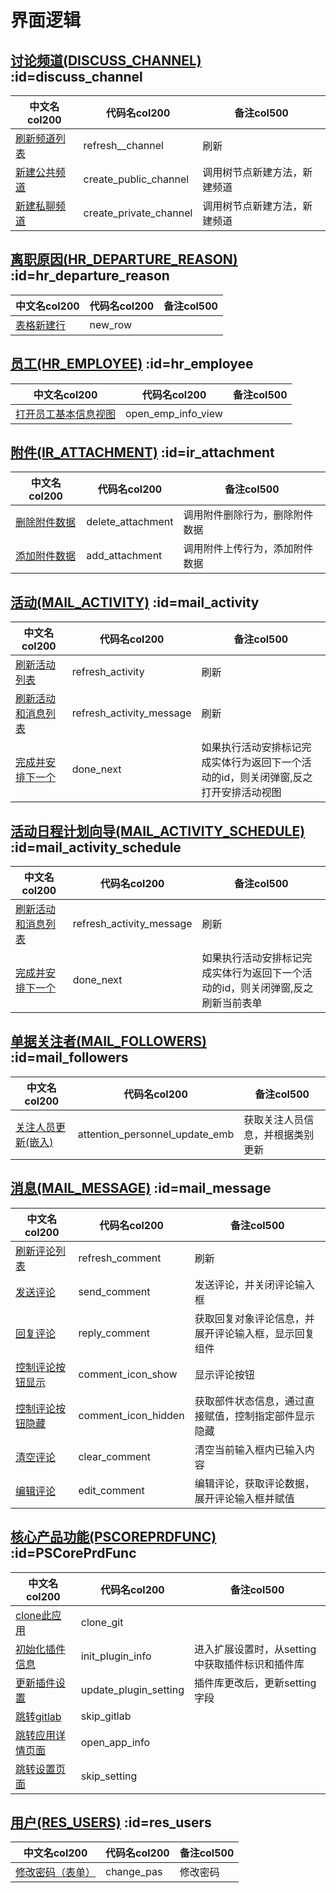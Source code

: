 # 界面逻辑 <!-- {docsify-ignore-all} -->


































## [讨论频道(DISCUSS_CHANNEL)](module/discuss/discuss_channel.md) :id=discuss_channel

|  中文名col200 | 代码名col200 | 备注col500 |
| --------|--------|------|
|[刷新频道列表](module/discuss/discuss_channel/uilogic/refresh__channel)|refresh__channel|刷新|
|[新建公共频道](module/discuss/discuss_channel/uilogic/create_public_channel)|create_public_channel|调用树节点新建方法，新建频道|
|[新建私聊频道](module/discuss/discuss_channel/uilogic/create_private_channel)|create_private_channel|调用树节点新建方法，新建频道|




















## [离职原因(HR_DEPARTURE_REASON)](module/hr/hr_departure_reason.md) :id=hr_departure_reason

|  中文名col200 | 代码名col200 | 备注col500 |
| --------|--------|------|
|[表格新建行](module/hr/hr_departure_reason/uilogic/new_row)|new_row||



## [员工(HR_EMPLOYEE)](module/hr/hr_employee.md) :id=hr_employee

|  中文名col200 | 代码名col200 | 备注col500 |
| --------|--------|------|
|[打开员工基本信息视图](module/hr/hr_employee/uilogic/open_emp_info_view)|open_emp_info_view||












































## [附件(IR_ATTACHMENT)](module/base/ir_attachment.md) :id=ir_attachment

|  中文名col200 | 代码名col200 | 备注col500 |
| --------|--------|------|
|[删除附件数据](module/base/ir_attachment/uilogic/delete_attachment)|delete_attachment|调用附件删除行为，删除附件数据|
|[添加附件数据](module/base/ir_attachment/uilogic/add_attachment)|add_attachment|调用附件上传行为，添加附件数据|























## [活动(MAIL_ACTIVITY)](module/mail/mail_activity.md) :id=mail_activity

|  中文名col200 | 代码名col200 | 备注col500 |
| --------|--------|------|
|[刷新活动列表](module/mail/mail_activity/uilogic/refresh_activity)|refresh_activity|刷新|
|[刷新活动和消息列表](module/mail/mail_activity/uilogic/refresh_activity_message)|refresh_activity_message|刷新|
|[完成并安排下一个](module/mail/mail_activity/uilogic/done_next)|done_next|如果执行活动安排标记完成实体行为返回下一个活动的id，则关闭弹窗,反之打开安排活动视图|





## [活动日程计划向导(MAIL_ACTIVITY_SCHEDULE)](module/mail/mail_activity_schedule.md) :id=mail_activity_schedule

|  中文名col200 | 代码名col200 | 备注col500 |
| --------|--------|------|
|[刷新活动和消息列表](module/mail/mail_activity_schedule/uilogic/refresh_activity_message)|refresh_activity_message|刷新|
|[完成并安排下一个](module/mail/mail_activity_schedule/uilogic/done_next)|done_next|如果执行活动安排标记完成实体行为返回下一个活动的id，则关闭弹窗,反之刷新当前表单|















## [单据关注者(MAIL_FOLLOWERS)](module/mail/mail_followers.md) :id=mail_followers

|  中文名col200 | 代码名col200 | 备注col500 |
| --------|--------|------|
|[关注人员更新(嵌入)](module/mail/mail_followers/uilogic/attention_personnel_update_emb)|attention_personnel_update_emb|获取关注人员信息，并根据类别更新|







## [消息(MAIL_MESSAGE)](module/mail/mail_message.md) :id=mail_message

|  中文名col200 | 代码名col200 | 备注col500 |
| --------|--------|------|
|[刷新评论列表](module/mail/mail_message/uilogic/refresh_comment)|refresh_comment|刷新|
|[发送评论](module/mail/mail_message/uilogic/send_comment)|send_comment|发送评论，并关闭评论输入框|
|[回复评论](module/mail/mail_message/uilogic/reply_comment)|reply_comment|获取回复对象评论信息，并展开评论输入框，显示回复组件|
|[控制评论按钮显示](module/mail/mail_message/uilogic/comment_icon_show)|comment_icon_show|显示评论按钮|
|[控制评论按钮隐藏](module/mail/mail_message/uilogic/comment_icon_hidden)|comment_icon_hidden|获取部件状态信息，通过直接赋值，控制指定部件显示隐藏|
|[清空评论](module/mail/mail_message/uilogic/clear_comment)|clear_comment|清空当前输入框内已输入内容|
|[编辑评论](module/mail/mail_message/uilogic/edit_comment)|edit_comment|编辑评论，获取评论数据，展开评论输入框并赋值|



























## [核心产品功能(PSCOREPRDFUNC)](module/extension/PSCorePrdFunc.md) :id=PSCorePrdFunc

|  中文名col200 | 代码名col200 | 备注col500 |
| --------|--------|------|
|[clone此应用](module/extension/PSCorePrdFunc/uilogic/clone_git)|clone_git||
|[初始化插件信息](module/extension/PSCorePrdFunc/uilogic/init_plugin_info)|init_plugin_info|进入扩展设置时，从setting中获取插件标识和插件库|
|[更新插件设置](module/extension/PSCorePrdFunc/uilogic/update_plugin_setting)|update_plugin_setting|插件库更改后，更新setting字段|
|[跳转gitlab](module/extension/PSCorePrdFunc/uilogic/skip_gitlab)|skip_gitlab||
|[跳转应用详情页面](module/extension/PSCorePrdFunc/uilogic/open_app_info)|open_app_info||
|[跳转设置页面](module/extension/PSCorePrdFunc/uilogic/skip_setting)|skip_setting||





























## [用户(RES_USERS)](module/base/res_users.md) :id=res_users

|  中文名col200 | 代码名col200 | 备注col500 |
| --------|--------|------|
|[修改密码（表单）](module/base/res_users/uilogic/change_pas)|change_pas|修改密码|















